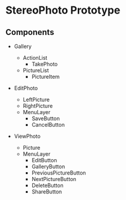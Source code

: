 # StereoPhoto Prototype

## Components

- Gallery
  - ActionList
    - TakePhoto
  - PictureList
    - PictureItem

- EditPhoto
  - LeftPicture
  - RightPicture
  - MenuLayer
    - SaveButton
    - CancelButton

- ViewPhoto
  - Picture
  - MenuLayer
    - EditButton
    - GalleryButton
    - PreviousPictureButton
    - NextPictureButton
    - DeleteButton
    - ShareButton

